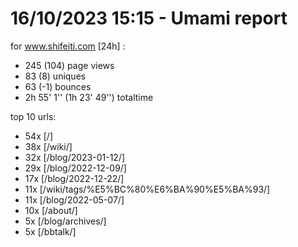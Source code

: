 # 16/10/2023 15:15 - Umami report
for www.shifeiti.com [24h] :

 - 245 (104) page views
 - 83 (8) uniques
 - 63 (-1) bounces
 - 2h 55' 1'' (1h 23' 49'') totaltime


top 10 urls:
 - 54x [/]
 - 38x [/wiki/]
 - 32x [/blog/2023-01-12/]
 - 29x [/blog/2022-12-09/]
 - 17x [/blog/2022-12-22/]
 - 11x [/wiki/tags/%E5%BC%80%E6%BA%90%E5%BA%93/]
 - 11x [/blog/2022-05-07/]
 - 10x [/about/]
 - 5x [/blog/archives/]
 - 5x [/bbtalk/]


